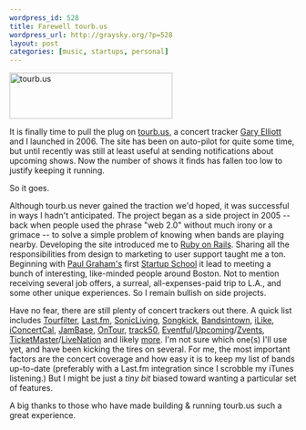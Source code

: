 ```yaml
--- 
wordpress_id: 528
title: Farewell tourb.us
wordpress_url: http://graysky.org/?p=528
layout: post
categories: [music, startups, personal]
---
```

<div class="flickr-frame">
<img src="http://graysky.org/images/tourbus.png" width="286" height="81" alt="tourb.us" title="tourb.us" class="flickr-photo"/>
</div>

It is finally time to pull the plug on <a href="http://tourb.us">tourb.us</a>, a concert tracker <a href="http://twitter.com/gary">Gary Elliott</a> and I launched in 2006. The site has been on auto-pilot for quite some time, but until recently was still at least useful at sending notifications about upcoming shows. Now the number of shows it finds has fallen too low to justify keeping it running. 

So it goes.

Although tourb.us never gained the traction we'd hoped, it was successful in ways I hadn't anticipated. The project began as a side project in 2005 -- back when people used the phrase "web 2.0" without much irony or a grimace -- to solve a simple problem of knowing when bands are playing nearby. Developing the site introduced me to <a href="http://www.rubyonrails.org">Ruby on Rails</a>. Sharing all the responsibilities from design to marketing to user support taught me a ton. Beginning with <a href="http://www.paulgraham.com">Paul Graham's</a> first <a href="http://startupschool.org/">Startup School</a> it lead to meeting a bunch of interesting, like-minded people around Boston. Not to mention receiving several job offers, a surreal, all-expenses-paid trip to L.A.,  and some other unique experiences. So I remain bullish on side projects.

Have no fear, there are still plenty of concert trackers out there. A quick list includes <a href="http://www.tourfilter.com">Tourfilter</a>, <a href="http://last.fm">Last.fm</a>, <a href="http://sonicliving.com">SonicLiving</a>, <a href="http://www.songkick.com/">Songkick</a>, <a href="http://www.bandsintown.com">Bandsintown</a>, <a href="http://www.ilike.com">iLike</a>, <a href="http://www.iconcertcal.com/">iConcertCal</a>, <a href="http://www.jambase.com">JamBase</a>, <a href="http://www.ontour.net/">OnTour</a>, <a href="http://track50.com/">track50</a>, <a href="http://www.eventful.com">Eventful</a>/<a href="http://upcoming.org">Upcoming</a>/<a href="http://zvents.com">Zvents</a>, <a href="http://www.ticketmaster.com">TicketMaster</a>/<a href="http://www.livenation.com">LiveNation</a> and likely <a href="http://rocketsurgeon.squarespace.com/articles/2007/6/1/concert-20-12-personalized-concert-listing-tools.html">more</a>. I'm not sure which one(s) I'll use yet, and have been kicking the tires on several. For me, the most important factors are the concert coverage and how easy it is to keep my list of bands up-to-date (preferably with a Last.fm integration since I scrobble my iTunes listening.) But I might be just a <em>tiny bit</em> biased toward wanting a particular set of features.

A big thanks to those who have made building & running tourb.us such a great experience.

